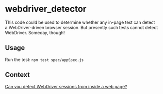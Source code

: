 # webdriver_detector
This code could be used to determine whether any in-page test can detect a WebDriver-driven browser session. But presently such tests cannot detect WebDriver. Someday, though!

## Usage

Run the test: `npm test spec/appSpec.js`

## Context

[Can you detect WebDriver sessions from inside a web page?](https://hoosteeno.com/2018/01/23/can-you-detect-webdriver-sessions-from-inside-a-web-page/)
